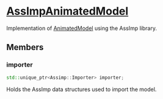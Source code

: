 # [AssImpAnimatedModel](AssImpAnimatedModel.hpp)

Implementation of [AnimatedModel](../../../animation/AnimatedModel.md) using the AssImp library.

## Members

### importer

```cpp
std::unique_ptr<Assimp::Importer> importer;
```

Holds the AssImp data structures used to import the model.